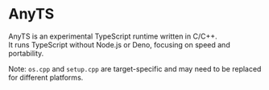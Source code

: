 # AnyTS

AnyTS is an experimental TypeScript runtime written in C/C++.  
It runs TypeScript without Node.js or Deno, focusing on speed and portability.

Note: `os.cpp` and `setup.cpp` are target-specific and may need to be replaced for different platforms.